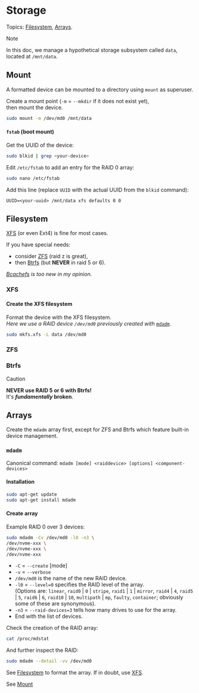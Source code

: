 # Storage

Topics: [Filesystem](#filesystem), [Arrays](#arrays).

> [!Note]
> In this doc, we manage a hypothetical storage subsystem called `data`, located at `/mnt/data`.






## Mount

A formatted device can be mounted to a directory using `mount` as superuser.

Create a mount point (`-m` = `--mkdir` if it does not exist yet),  
then mount the device.

```bash
sudo mount -m /dev/md0 /mnt/data
```


#### `fstab` (boot mount)

Get the UUID of the device:

```bash
sudo blkid | grep <your-device>
```

Edit `/etc/fstab` to add an entry for the RAID 0 array:

```bash
sudo nano /etc/fstab
```

Add this line (replace `UUID` with the actual UUID from the `blkid` command):

```
UUID=<your-uuid> /mnt/data xfs defaults 0 0
```













## Filesystem

[XFS](#xfs) (or even Ext4) is fine for most cases.

If you have special needs:
- consider [ZFS](#zfs) (raid z is great),
- then [Btrfs](#btrfs) (but **NEVER** in raid 5 or 6).  

*[Bcachefs](https://bcachefs.org/) is too new in my opinion.*

### XFS

#### Create the XFS filesystem

Format the device with the XFS filesystem.  
*Here we use a RAID device `/dev/md0` previously created with [`mdadm`](#mdadm).*

```bash
sudo mkfs.xfs -L data /dev/md0
```











### ZFS










### Btrfs

> [!Caution]
> **NEVER use RAID 5 or 6 with Btrfs!**  
> It's ***fundamentally* broken**.

















## Arrays

Create the `mdadm` array first, except for ZFS and Btrfs which feature built-in device management.



### `mdadm`

Canonical command: `mdadm [mode] <raiddevice> [options] <component-devices>`

#### Installation

```bash
sudo apt-get update
sudo apt-get install mdadm
```

#### Create array

Example RAID 0 over 3 devices:

```bash
sudo mdadm -Cv /dev/md0 -l0 -n3 \
/dev/nvme-xxx \
/dev/nvme-xxx \
/dev/nvme-xxx
```

- `-C` = `--create` \[mode\]
- `-v` = `--verbose`
- `/dev/md0` is the name of the new RAID device.
- `-l0` = `--level=0` specifies the RAID level of the array.  
  (Options are: `linear`, `raid0` | `0` | `stripe`, `raid1` | `1` | `mirror`, `raid4` | `4`, `raid5` | `5`, `raid6` | `6`, `raid10` | `10`, `multipath` | `mp`, `faulty`, `container`; obviously some of these are synonymous).
- `-n3` = `--raid-devices=3` tells how many drives to use for the array.
- End with the list of devices.

Check the creation of the RAID array:

```bash
cat /proc/mdstat
```

And further inspect the RAID:

```bash
sudo mdadm --detail -vv /dev/md0
```

See [Filesystem](#filesystem) to format the array. If in doubt, use [XFS](#xfs).

See [Mount](#mount)









